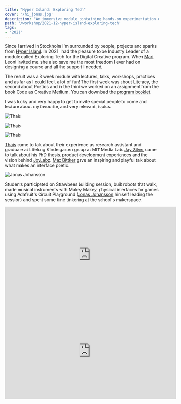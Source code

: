 ```yaml
---
title: "Hyper Island: Exploring Tech"
cover: '/hi_jonas.jpg'
description: "An immersive module containing hands-on experimentation with new technologies, learning hardware and digital fabrication."
path: '/workshop/2021-12-hyper-island-exploring-tech'
tags:
- '2021'
---
```


Since I arrived in Stockholm I'm surrounded by people, projects and sparks from [Hyper Island](https://www.hyperisland.com/). In 2021 I had the pleasure to be Industry Leader of a module called Exploring Tech for the Digital Creative program. When [Mari Leoni](https://www.hyperisland.com/) invited me, she also gave me the most freedom I ever had on designing a course and all the support I needed.

The result was a 3 week module with lectures, talks, workshops, practices and as far as I could feel, a lot of fun! The first week was about Literacy, the second about Poetics and in the third we worked on an assignment from the book Code as Creative Medium. You can download the [program booklet](/pdf/hi_exploring_tech.pdf).

I was lucky and very happy to get to invite special people to come and lecture about my favourite, and very relevant, topics.

![Thais](./hi_thais.png)

![Thais](./hi_jay.png)

![Thais](./hi_max.png)

[Thais](https://www.thais.dev/en/) came to talk about their experience as research assistant and graduate at Lifelong Kindergarten group at MIT Media Lab. [Jay Silver](https://1derful.org/) came to talk about his PhD thesis, product development experiences and the vision behind [JoyLabz](https://joylabz.com/). [Max Bittker](https://maxbittker.com/) gave an inspiring and playful talk about what makes an interface poetic.

![Jonas Johansson](./hi_jonas.jpg)

Students participated on Strawbees building session, built robots that walk, made musical instruments with Makey Makey, physical interfaces for games using Adafruit's Circuit Playground ([Jonas Johansson](https://jonasjohansson.se/) himself leading the session) and spent some time tinkering at the school's makerspace.

<iframe width="560" height="315" src="https://www.youtube.com/embed/VN5RA_kRzrQ" title="YouTube video player" frameborder="0" allow="accelerometer; autoplay; clipboard-write; encrypted-media; gyroscope; picture-in-picture" allowfullscreen></iframe>

<iframe width="560" height="315" src="https://www.youtube.com/embed/P7FcRqAfE7M" title="YouTube video player" frameborder="0" allow="accelerometer; autoplay; clipboard-write; encrypted-media; gyroscope; picture-in-picture" allowfullscreen></iframe>
